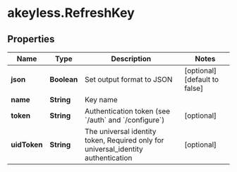 # akeyless.RefreshKey

## Properties

Name | Type | Description | Notes
------------ | ------------- | ------------- | -------------
**json** | **Boolean** | Set output format to JSON | [optional] [default to false]
**name** | **String** | Key name | 
**token** | **String** | Authentication token (see &#x60;/auth&#x60; and &#x60;/configure&#x60;) | [optional] 
**uidToken** | **String** | The universal identity token, Required only for universal_identity authentication | [optional] 


